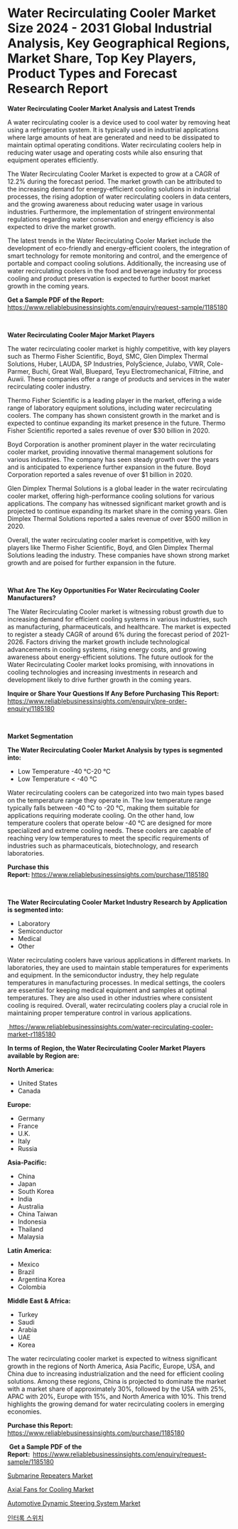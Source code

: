 <p><h1>Water Recirculating Cooler Market Size 2024 - 2031 Global Industrial Analysis, Key Geographical Regions, Market Share, Top Key Players, Product Types and Forecast Research Report</h1></p><p><strong>Water Recirculating Cooler Market Analysis and Latest Trends</strong></p>
<p><p>A water recirculating cooler is a device used to cool water by removing heat using a refrigeration system. It is typically used in industrial applications where large amounts of heat are generated and need to be dissipated to maintain optimal operating conditions. Water recirculating coolers help in reducing water usage and operating costs while also ensuring that equipment operates efficiently.</p><p>The Water Recirculating Cooler Market is expected to grow at a CAGR of 12.2% during the forecast period. The market growth can be attributed to the increasing demand for energy-efficient cooling solutions in industrial processes, the rising adoption of water recirculating coolers in data centers, and the growing awareness about reducing water usage in various industries. Furthermore, the implementation of stringent environmental regulations regarding water conservation and energy efficiency is also expected to drive the market growth.</p><p>The latest trends in the Water Recirculating Cooler Market include the development of eco-friendly and energy-efficient coolers, the integration of smart technology for remote monitoring and control, and the emergence of portable and compact cooling solutions. Additionally, the increasing use of water recirculating coolers in the food and beverage industry for process cooling and product preservation is expected to further boost market growth in the coming years.</p></p>
<p><strong>Get a Sample PDF of the Report:&nbsp;</strong> <a href="https://www.reliablebusinessinsights.com/enquiry/request-sample/1185180">https://www.reliablebusinessinsights.com/enquiry/request-sample/1185180</a></p>
<p>&nbsp;</p>
<p><strong>Water Recirculating Cooler Major Market Players</strong></p>
<p><p>The water recirculating cooler market is highly competitive, with key players such as Thermo Fisher Scientific, Boyd, SMC, Glen Dimplex Thermal Solutions, Huber, LAUDA, SP Industries, PolyScience, Julabo, VWR, Cole-Parmer, Buchi, Great Wall, Bluepard, Teyu Electromechanical, Filtrine, and Auwii. These companies offer a range of products and services in the water recirculating cooler industry.</p><p>Thermo Fisher Scientific is a leading player in the market, offering a wide range of laboratory equipment solutions, including water recirculating coolers. The company has shown consistent growth in the market and is expected to continue expanding its market presence in the future. Thermo Fisher Scientific reported a sales revenue of over $30 billion in 2020.</p><p>Boyd Corporation is another prominent player in the water recirculating cooler market, providing innovative thermal management solutions for various industries. The company has seen steady growth over the years and is anticipated to experience further expansion in the future. Boyd Corporation reported a sales revenue of over $1 billion in 2020.</p><p>Glen Dimplex Thermal Solutions is a global leader in the water recirculating cooler market, offering high-performance cooling solutions for various applications. The company has witnessed significant market growth and is projected to continue expanding its market share in the coming years. Glen Dimplex Thermal Solutions reported a sales revenue of over $500 million in 2020.</p><p>Overall, the water recirculating cooler market is competitive, with key players like Thermo Fisher Scientific, Boyd, and Glen Dimplex Thermal Solutions leading the industry. These companies have shown strong market growth and are poised for further expansion in the future.</p></p>
<p>&nbsp;</p>
<p><strong>What Are The Key Opportunities For Water Recirculating Cooler Manufacturers?</strong></p>
<p><p>The Water Recirculating Cooler market is witnessing robust growth due to increasing demand for efficient cooling systems in various industries, such as manufacturing, pharmaceuticals, and healthcare. The market is expected to register a steady CAGR of around 6% during the forecast period of 2021-2026. Factors driving the market growth include technological advancements in cooling systems, rising energy costs, and growing awareness about energy-efficient solutions. The future outlook for the Water Recirculating Cooler market looks promising, with innovations in cooling technologies and increasing investments in research and development likely to drive further growth in the coming years.</p></p>
<p><strong>Inquire or Share Your Questions If Any Before Purchasing This Report:</strong> <a href="https://www.reliablebusinessinsights.com/enquiry/pre-order-enquiry/1185180">https://www.reliablebusinessinsights.com/enquiry/pre-order-enquiry/1185180</a></p>
<p>&nbsp;</p>
<p><strong>Market Segmentation</strong></p>
<p><strong>The Water Recirculating Cooler Market Analysis by types is segmented into:</strong></p>
<p><ul><li>Low Temperature -40 °C-20 °C</li><li>Low Temperature < -40 °C</li></ul></p>
<p><p>Water recirculating coolers can be categorized into two main types based on the temperature range they operate in. The low temperature range typically falls between -40 °C to -20 °C, making them suitable for applications requiring moderate cooling. On the other hand, low temperature coolers that operate below -40 °C are designed for more specialized and extreme cooling needs. These coolers are capable of reaching very low temperatures to meet the specific requirements of industries such as pharmaceuticals, biotechnology, and research laboratories.</p></p>
<p><strong>Purchase this Report:&nbsp;</strong><a href="https://www.reliablebusinessinsights.com/purchase/1185180">https://www.reliablebusinessinsights.com/purchase/1185180</a></p>
<p>&nbsp;</p>
<p><strong>The Water Recirculating Cooler Market Industry Research by Application is segmented into:</strong></p>
<p><ul><li>Laboratory</li><li>Semiconductor</li><li>Medical</li><li>Other</li></ul></p>
<p><p>Water recirculating coolers have various applications in different markets. In laboratories, they are used to maintain stable temperatures for experiments and equipment. In the semiconductor industry, they help regulate temperatures in manufacturing processes. In medical settings, the coolers are essential for keeping medical equipment and samples at optimal temperatures. They are also used in other industries where consistent cooling is required. Overall, water recirculating coolers play a crucial role in maintaining proper temperature control in various applications.</p></p>
<p><a href="https://www.reliablebusinessinsights.com/water-recirculating-cooler-market-r1185180">&nbsp;https://www.reliablebusinessinsights.com/water-recirculating-cooler-market-r1185180</a></p>
<p><strong>In terms of Region, the Water Recirculating Cooler Market Players available by Region are:</strong></p>
<p>
    <p> <strong> North America: </strong>
        <ul>
            <li>United States</li>
            <li>Canada</li>
        </ul>
        </p> 
    <p> <strong> Europe: </strong>
        <ul>
            <li>Germany</li>
            <li>France</li>
            <li>U.K.</li>
            <li>Italy</li>
            <li>Russia</li>
        </ul>
        </p> 
    <p> <strong> Asia-Pacific: </strong>
        <ul>
            <li>China</li>
            <li>Japan</li>
            <li>South Korea</li>
            <li>India</li>
            <li>Australia</li>
            <li>China Taiwan</li>
            <li>Indonesia</li>
            <li>Thailand</li>
            <li>Malaysia</li>
        </ul>
        </p> 
    <p> <strong> Latin America: </strong>
        <ul>
            <li>Mexico</li>
            <li>Brazil</li>
            <li>Argentina Korea</li>
            <li>Colombia</li>
        </ul>
        </p> 
    <p> <strong> Middle East & Africa: </strong>
        <ul>
            <li>Turkey</li>
            <li>Saudi</li>
            <li>Arabia</li>
            <li>UAE</li>
            <li>Korea</li>
        </ul>
    </p>
    </p>
<p><p>The water recirculating cooler market is expected to witness significant growth in the regions of North America, Asia Pacific, Europe, USA, and China due to increasing industrialization and the need for efficient cooling solutions. Among these regions, China is projected to dominate the market with a market share of approximately 30%, followed by the USA with 25%, APAC with 20%, Europe with 15%, and North America with 10%. This trend highlights the growing demand for water recirculating coolers in emerging economies.</p></p>
<p><strong>Purchase this Report: </strong><a href="https://www.reliablebusinessinsights.com/purchase/1185180">https://www.reliablebusinessinsights.com/purchase/1185180</a></p>
<p>&nbsp;<strong>Get a Sample PDF of the Report:&nbsp;&nbsp;</strong><a href="https://www.reliablebusinessinsights.com/enquiry/request-sample/1185180">https://www.reliablebusinessinsights.com/enquiry/request-sample/1185180</a></p>
<p><strong></strong></p>
<p><p><a href="https://www.linkedin.com/pulse/global-submarine-repeaters-market-sector-types-applications-player-19dqc?trackingId=HL6yUk3OQkS7lqpn7Kyxtg%3D%3D">Submarine Repeaters Market</a></p><p><a href="https://github.com/davidmackay7867865/Market-Research-Report-List-1/blob/main/axial-fans-for-cooling-market.md">Axial Fans for Cooling Market</a></p><p><a href="https://www.linkedin.com/pulse/evaluating-global-automotive-dynamic-steering-system-market-trends-hbqhc?trackingId=OBHJraBbsCRs8eOrt1MWvA%3D%3D">Automotive Dynamic Steering System Market</a></p><p><a href="https://github.com/OwenHamiytll568745/Market-Research-Report-List-2/blob/main/6909317613.md">인터록 스위치</a></p></p>